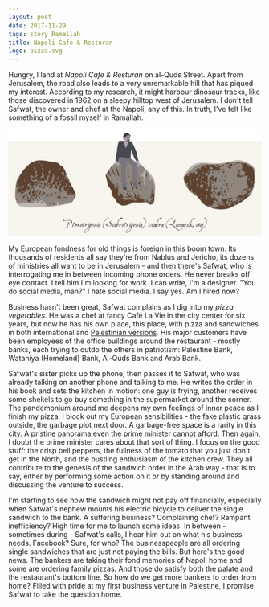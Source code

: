 ```yaml
---
layout: post
date: 2017-11-29
tags: story Ramallah
title: Napoli Cafe & Resturan
logo: pizza.svg
---
```

Hungry, I land at *Napoli Cafe & Resturan* on al-Quds Street. Apart from Jerusalem, the road also leads to a very unremarkable hill that has piqued my interest. According to my research, it might harbour dinosaur tracks, like those discovered in 1962 on a sleepy hilltop west of Jerusalem. I don't tell Safwat, the owner and chef at the Napoli, any of this. In truth, I've felt like something of a fossil myself in Ramallah. 

<img alt="Me sitting on a fossil" src="/assets/img/me-on-fossil.svg" class="img-inline-full">

My European fondness for old things is foreign in this boom town. Its thousands of residents all say they're from Nablus and Jericho, its dozens of ministries all want to be in Jerusalem - and then there's Safwat, who is interrogating me in between incoming phone orders. He never breaks off eye contact. I tell him I'm looking for work. I can write, I'm a designer. "You do social media, man?" I hate social media. I say yes. Am I  hired now?

Business hasn't been great, Safwat complains as I dig into my *pizza vegetables*. He was a chef at fancy Café La Vie in the city center for six years, but now he has his own place, this place, with pizza and sandwiches in both international and [Palestinian versions](https://en.wikipedia.org/wiki/Manakish). His major customers have been employees of the office buildings around the restaurant - mostly banks, each trying to outdo the others in patriotism: Palestine Bank, Wataniya (Homeland) Bank, Al-Quds Bank and Arab Bank.

Safwat's sister picks up the phone, then passes it to Safwat, who was already talking on another phone and talking to me. He writes the order in his book and sets the kitchen in motion: one guy is frying, another receives some shekels to go buy something in the supermarket around the corner. The pandemonium around me deepens my own feelings of inner peace as I finish my pizza. I block out my European sensibilities - the fake plastic grass outside, the garbage plot next door. A garbage-free space is a rarity in this city. A pristine panorama even the prime minister cannot afford. Then again, I doubt the prime minister cares about that sort of thing. I focus on the good stuff: the crisp bell peppers, the fullness of the tomato that you just don't get in the North, and the bustling enthusiasm of the kitchen crew. They all contribute to the genesis of the sandwich order in the Arab way - that is to say, either by performing some action on it or by standing around and discussing the venture to success.

I'm starting to see how the sandwich might not pay off financially, especially when Safwat's nephew mounts his electric bicycle to deliver the single sandwich to the bank. A suffering business? Complaining chef? Rampant inefficiency? High time for me to launch some ideas. In between - sometimes during - Safwat's calls, I hear him out on what his business needs. Facebook? Sure, for who? The businesspeople are all ordering single sandwiches that are just not paying the bills. But here's the good news. The bankers are taking their fond memories of Napoli home and some are ordering family pizzas. And those do satisfy both the palate and the restaurant's bottom line. So how do we get more bankers to order from home? Filled with pride at my first business venture in Palestine, I promise Safwat to take the question home.

